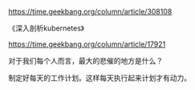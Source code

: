 https://time.geekbang.org/column/article/308108



《深入剖析kubernetes》

https://time.geekbang.org/column/article/17921



对于我们每个人而言，最大的悲催的地方是什么？

制定好每天的工作计划。这样每天执行起来计划才有动力。